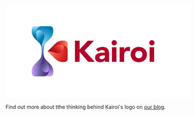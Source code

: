 ![Kairoi's logo](https://github.com/KairoiAI/Branding/blob/main/Logo/Kairoi-logo-colour-on-transparent-RGB.png)

Find out more about tthe thinking behind Kairoi's logo on [our blog](https://kairoi.uk/blog/branding-kairoi/).
